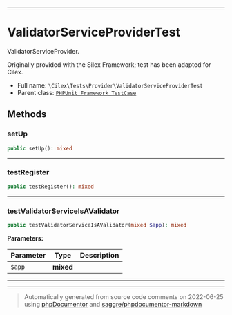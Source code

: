 ***

# ValidatorServiceProviderTest

ValidatorServiceProvider.

Originally provided with the Silex Framework; test has been adapted for Cilex.

* Full name: `\Cilex\Tests\Provider\ValidatorServiceProviderTest`
* Parent class: [`PHPUnit_Framework_TestCase`](../../../PHPUnit_Framework_TestCase.md)




## Methods


### setUp



```php
public setUp(): mixed
```











***

### testRegister



```php
public testRegister(): mixed
```











***

### testValidatorServiceIsAValidator



```php
public testValidatorServiceIsAValidator(mixed $app): mixed
```








**Parameters:**

| Parameter | Type | Description |
|-----------|------|-------------|
| `$app` | **mixed** |  |




***


***
> Automatically generated from source code comments on 2022-06-25 using [phpDocumentor](http://www.phpdoc.org/) and [saggre/phpdocumentor-markdown](https://github.com/Saggre/phpDocumentor-markdown)
